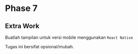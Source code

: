 # Phase 7

## Extra Work

Buatlah tampilan untuk versi mobile menggunakan `React Native`

Tugas ini bersifat opsional/mubah.
